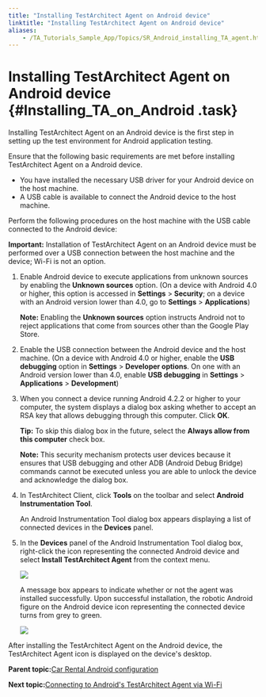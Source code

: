 ```yaml
--- 
title: "Installing TestArchitect Agent on Android device"
linktitle: "Installing TestArchitect Agent on Android device"
aliases: 
    - /TA_Tutorials_Sample_App/Topics/SR_Android_installing_TA_agent.html
---
```

# Installing TestArchitect Agent on Android device {#Installing_TA_on_Android .task}

Installing TestArchitect Agent on an Android device is the first step in setting up the test environment for Android application testing.

Ensure that the following basic requirements are met before installing TestArchitect Agent on a Android device.

-   You have installed the necessary USB driver for your Android device on the host machine.
-   A USB cable is available to connect the Android device to the host machine.

Perform the following procedures on the host machine with the USB cable connected to the Android device:

**Important:** Installation of TestArchitect Agent on an Android device must be performed over a USB connection between the host machine and the device; Wi-Fi is not an option.

1.  Enable Android device to execute applications from unknown sources by enabling the **Unknown sources** option. \(On a device with Android 4.0 or higher, this option is accessed in **Settings** \> **Security**; on a device with an Android version lower than 4.0, go to **Settings** \> **Applications**\)

    **Note:** Enabling the **Unknown sources** option instructs Android not to reject applications that come from sources other than the Google Play Store.

2.  Enable the USB connection between the Android device and the host machine. \(On a device with Android 4.0 or higher, enable the **USB debugging** option in **Settings** \> **Developer options**. On one with an Android version lower than 4.0, enable **USB debugging** in **Settings** \> **Applications** \> **Development**\)

3.  When you connect a device running Android 4.2.2 or higher to your computer, the system displays a dialog box asking whether to accept an RSA key that allows debugging through this computer. Click **OK**.

    **Tip:** To skip this dialog box in the future, select the **Always allow from this computer** check box.

    **Note:** This security mechanism protects user devices because it ensures that USB debugging and other ADB \(Android Debug Bridge\) commands cannot be executed unless you are able to unlock the device and acknowledge the dialog box.

4.  In TestArchitect Client, click **Tools** on the toolbar and select **Android Instrumentation Tool**.

    An Android Instrumentation Tool dialog box appears displaying a list of connected devices in the **Devices** panel.

5.  In the **Devices** panel of the Android Instrumentation Tool dialog box, right-click the icon representing the connected Android device and select **Install TestArchitect Agent** from the context menu.

    ![](../Images/android_9.png)

    A message box appears to indicate whether or not the agent was installed successfully. Upon successful installation, the robotic Android figure on the Android device icon representing the connected device turns from grey to green.

    ![](../Images/android_grey_to_green.png)


After installing the TestArchitect Agent on the Android device, the TestArchitect Agent icon is displayed on the device's desktop.

**Parent topic:**[Car Rental Android configuration](../../TA_Tutorials_Sample_App/Topics/SR_Android_configuration_def.html)

**Next topic:**[Connecting to Android's TestArchitect Agent via Wi-Fi](../../TA_Tutorials_Sample_App/Topics/SR_Car_Rental_connecting_to_Android_TA_Agent.html)

